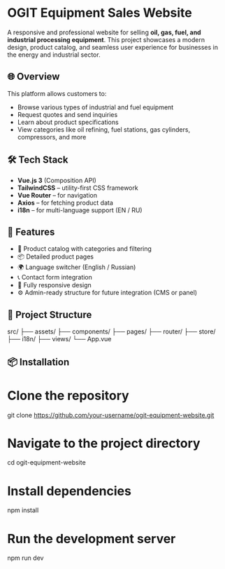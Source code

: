 # OGIT Equipment Sales Website

A responsive and professional website for selling **oil, gas, fuel, and industrial processing equipment**. This project showcases a modern design, product catalog, and seamless user experience for businesses in the energy and industrial sector.


## 🌐 Overview

This platform allows customers to:

- Browse various types of industrial and fuel equipment
- Request quotes and send inquiries
- Learn about product specifications
- View categories like oil refining, fuel stations, gas cylinders, compressors, and more


## 🛠️ Tech Stack

- **Vue.js 3** (Composition API)
- **TailwindCSS** – utility-first CSS framework
- **Vue Router** – for navigation
- **Axios** – for fetching product data
- **i18n** – for multi-language support (EN / RU)


## 🚀 Features

- 🛒 Product catalog with categories and filtering
- 📦 Detailed product pages
- 🌍 Language switcher (English / Russian)
- 📞 Contact form integration
- 📱 Fully responsive design
- ⚙️ Admin-ready structure for future integration (CMS or panel)


## 📁 Project Structure

src/
├── assets/
├── components/
├── pages/
├── router/
├── store/
├── i18n/
├── views/
└── App.vue



## 📦 Installation

# Clone the repository
git clone https://github.com/your-username/ogit-equipment-website.git

# Navigate to the project directory
cd ogit-equipment-website

# Install dependencies
npm install

# Run the development server
npm run dev
